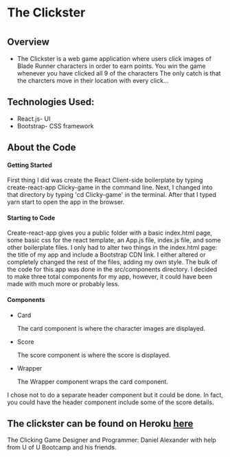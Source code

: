 <h1>The Clickster<h1>

<h2>Overview</h2>
<ul>
  <li>The Clickster is a web game application where users click images of Blade Runner characters in order to earn points.  You win the game whenever you have clicked all 9 of the characters  The only catch is that the charcters move in their location with every click... </li>
  
</ul>

<h2>Technologies Used:</h2>
<ul>
  <li>React.js- UI</li>
  <li>Bootstrap- CSS framework</li>
</ul>

<h2>About the Code</h2>
<h4>Getting Started</h4>
<p>First thing I did was create the React Client-side boilerplate by typing create-react-app Clicky-game in the command line.  Next, I changed into that directory by typing 'cd Clicky-game' in the terminal. After that I typed yarn start to open the app in the browser.</p>
<h4>Starting to Code</h4>
<p>Create-react-app gives you a public folder with a basic index.html page, some basic css for the react template, an App.js file, index.js file, and some other boilerplate files.  I only had to alter two things in the index.html page: the title of my app and include a Bootstrap CDN link. I either altered or completely changed the rest of the files, adding my own style.  The bulk of the code for this app was done in the src/components directory.  I decided to make three total components for my app, however, it could have been made with much more or probably less.</p>
<h4>Components</h4>
<ul>
  <li>Card
      <p>The card component is where the character images are displayed.</p>
  </li>
  <li>Score
    <p>The score component is where the score is displayed.</p>
  </li>
  <li>Wrapper
    <p>The Wrapper component wraps the card component.</p>
  </li>
</ul>
<p>I chose not to do a separate header component but it could be done.  In fact, you could have the header component include some of the score details.</p>

<h2>The clickster can be found on Heroku <a href=''>here</a></h2>


<footer>The Clicking Game Designer and Programmer: Daniel Alexander with help from U of U Bootcamp and his friends.</footer>